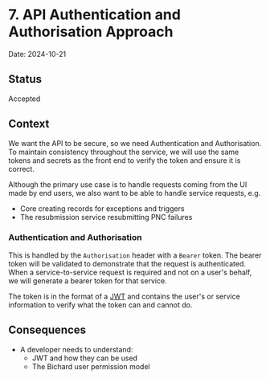# 7. API Authentication and Authorisation Approach

Date: 2024-10-21

## Status

Accepted

## Context

We want the API to be secure, so we need Authentication and Authorisation. To maintain consistency throughout the
service, we will use the same tokens and secrets as the front end to verify the token and ensure it is correct.

Although the primary use case is to handle requests coming from the UI made by end users, we also want to be able to
handle service requests, e.g.

- Core creating records for exceptions and triggers
- The resubmission service resubmitting PNC failures

### Authentication and Authorisation

This is handled by the `Authorisation` header with a `Bearer` token. The bearer token will be validated to demonstrate
that the request is authenticated. When a service-to-service request is required and not on a user's behalf, we will
generate a bearer token for that service.

The token is in the format of a [JWT](https://jwt.io/) and contains the user's or service information to verify what the
token can and cannot do.

## Consequences

- A developer needs to understand:
  - JWT and how they can be used
  - The Bichard user permission model
